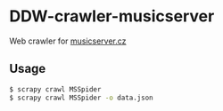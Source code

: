 # DDW-crawler-musicserver

Web crawler for [musicserver.cz](http://musicserver.cz/)

## Usage
``` bash
$ scrapy crawl MSSpider
$ scrapy crawl MSSpider -o data.json 
```